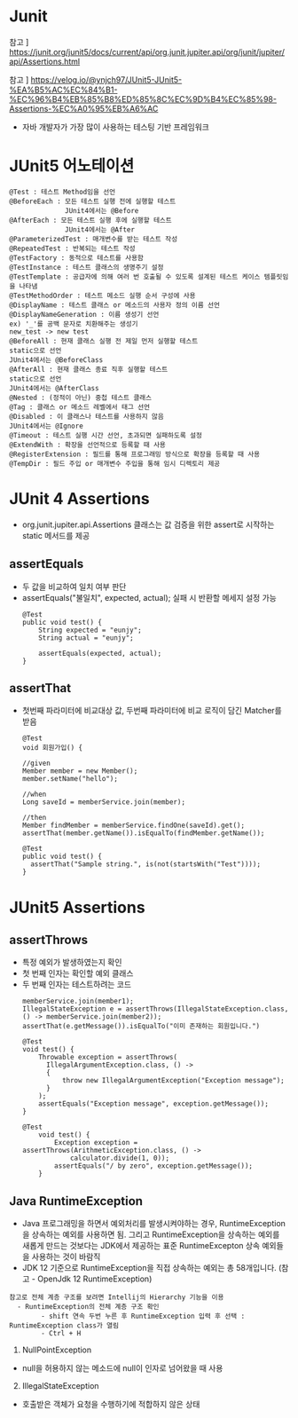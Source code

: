 # Junit
참고 ] https://junit.org/junit5/docs/current/api/org.junit.jupiter.api/org/junit/jupiter/api/Assertions.html

참고 ] https://velog.io/@ynjch97/JUnit5-JUnit5-%EA%B5%AC%EC%84%B1-%EC%96%B4%EB%85%B8%ED%85%8C%EC%9D%B4%EC%85%98-Assertions-%EC%A0%95%EB%A6%AC

- 자바 개발자가 가장 많이 사용하는 테스팅 기반 프레임워크

# JUnit5 어노테이션
```
@Test : 테스트 Method임을 선언
@BeforeEach : 모든 테스트 실행 전에 실행할 테스트
              JUnit4에서는 @Before
@AfterEach : 모든 테스트 실행 후에 실행할 테스트
              JUnit4에서는 @After
@ParameterizedTest : 매개변수를 받는 테스트 작성
@RepeatedTest : 반복되는 테스트 작성
@TestFactory : 동적으로 테스트를 사용함
@TestInstance : 테스트 클래스의 생명주기 설정
@TestTemplate : 공급자에 의해 여러 번 호출될 수 있도록 설계된 테스트 케이스 템플릿임을 나타냄
@TestMethodOrder : 테스트 메소드 실행 순서 구성에 사용
@DisplayName : 테스트 클래스 or 메소드의 사용자 정의 이름 선언
@DisplayNameGeneration : 이름 생성기 선언
ex) '_'를 공백 문자로 치환해주는 생성기
new_test -> new test
@BeforeAll : 현재 클래스 실행 전 제일 먼저 실행할 테스트
static으로 선언
JUnit4에서는 @BeforeClass
@AfterAll : 현재 클래스 종료 직후 실행할 테스트
static으로 선언
JUnit4에서는 @AfterClass
@Nested : (정적이 아닌) 중첩 테스트 클래스
@Tag : 클래스 or 메소드 레벨에서 태그 선언
@Disabled : 이 클래스나 테스트를 사용하지 않음
JUnit4에서는 @Ignore
@Timeout : 테스트 실행 시간 선언, 초과되면 실패하도록 설정
@ExtendWith : 확장을 선언적으로 등록할 때 사용
@RegisterExtension : 필드를 통해 프로그래밍 방식으로 확장을 등록할 때 사용
@TempDir : 필드 주입 or 매개변수 주입을 통해 임시 디렉토리 제공
```

# JUnit 4 Assertions
- org.junit.jupiter.api.Assertions 클래스는 값 검증을 위한 assert로 시작하는 static 메서드를 제공

## assertEquals
  - 두 값을 비교하여 일치 여부 판단
  - assertEquals("불일치", expected, actual); 실패 시 반환할 메세지 설정 가능
    ```
    @Test
    public void test() {
        String expected = "eunjy";
        String actual = "eunjy";

        assertEquals(expected, actual);
    }
    ```

## assertThat
  - 첫번째 파라미터에 비교대상 값, 두번째 파라미터에 비교 로직이 담긴 Matcher를 받음
    ```
    @Test
    void 회원가입() {

    //given
    Member member = new Member();
    member.setName("hello");

    //when
    Long ​saveId = memberService.join(member);

    //then
    Member findMember = memberService.findOne(saveId).get();
    assertThat(member.getName()).isEqualTo(findMember.getName());
    ```
    ```
    @Test
    public void test() {
      assertThat("Sample string.", is(not(startsWith("Test"))));
    }
    ```
# JUnit5 Assertions

## assertThrows
  - 특정 예외가 발생하였는지 확인
  - 첫 번째 인자는 확인할 예외 클래스
  - 두 번째 인자는 테스트하려는 코드
    ```
    memberService.join(member1);
    IllegalStateException e = assertThrows(IllegalStateException.class, () -> memberService.join(member2));
    assertThat(e.getMessage()).isEqualTo("이미 존재하는 회원입니다.")
    ```
    ```
    @Test
    void test() {
        Throwable exception = assertThrows(
          IllegalArgumentException.class, () -> 
          {
              throw new IllegalArgumentException("Exception message");
          }
        );
        assertEquals("Exception message", exception.getMessage());
    }
    ```
    ```
    @Test
        void test() {
            Exception exception = assertThrows(ArithmeticException.class, () ->
                calculator.divide(1, 0));
            assertEquals("/ by zero", exception.getMessage());
        }
    ```

## Java RuntimeException
- Java 프로그래밍을 하면서 예외처리를 발생시켜야하는 경우, RuntimeException을 상속하는 예외를 사용하면 됨. 그리고 RuntimeException을 상속하는 예외를 새롭게 만드는 것보다는 JDK에서 제공하는 표준 RuntimeExcepton 상속 예외들을 사용하는 것이 바람직
- JDK 12 기준으로 RuntimeException을 직접 상속하는 예외는 총 58개입니다. (참고 - OpenJdk 12 RuntimeException)
```
참고로 전체 계층 구조를 보려면 Intellij의 Hierarchy 기능을 이용
  - RuntimeException의 전체 계층 구조 확인
        - shift 연속 두번 누른 후 RuntimeException 입력 후 선택 : RuntimeException class가 열림
        - Ctrl + H
```
1. NullPointException
- null을 허용하지 않는 메소드에 null이 인자로 넘어왔을 때 사용
2. IllegalStateException
- 호출받은 객체가 요청을 수행하기에 적합하지 않은 상태